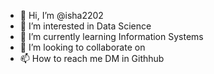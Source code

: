 - 👋 Hi, I’m @isha2202
- 👀 I’m interested in Data Science
- 🌱 I’m currently learning Information Systems
- 💞️ I’m looking to collaborate on 
- 📫 How to reach me DM in Githhub

<!---
isha2202/isha2202 is a ✨ special ✨ repository because its `README.md` (this file) appears on your GitHub profile.
You can click the Preview link to take a look at your changes.
--->

